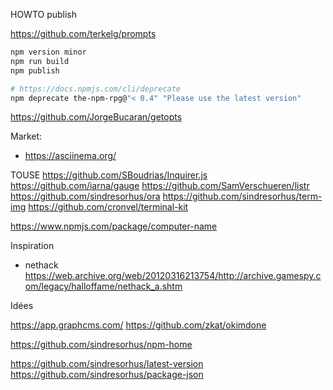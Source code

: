 
HOWTO publish

https://github.com/terkelg/prompts

``` bash
npm version minor
npm run build
npm publish

# https://docs.npmjs.com/cli/deprecate
npm deprecate the-npm-rpg@"< 0.4" "Please use the latest version"
```

https://github.com/JorgeBucaran/getopts

Market:
* https://asciinema.org/

TOUSE
https://github.com/SBoudrias/Inquirer.js
https://github.com/iarna/gauge
https://github.com/SamVerschueren/listr
https://github.com/sindresorhus/ora
https://github.com/sindresorhus/term-img
https://github.com/cronvel/terminal-kit


https://www.npmjs.com/package/computer-name

Inspiration
* nethack https://web.archive.org/web/20120316213754/http://archive.gamespy.com/legacy/halloffame/nethack_a.shtm


Idées


https://app.graphcms.com/
https://github.com/zkat/okimdone



https://github.com/sindresorhus/npm-home

https://github.com/sindresorhus/latest-version
https://github.com/sindresorhus/package-json

